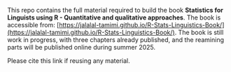 This repo contains the full material required to build the book **Statistics for Linguists using R - Quantitative and qualitative approaches**. The book is accessible from:
[https://jalalal-tamimi.github.io/R-Stats-Linguistics-Book/](https://jalalal-tamimi.github.io/R-Stats-Linguistics-Book/). 
The book is still work in progress, with three chapters already published, and the reamining parts will be published online during summer 2025.

Please cite this link if reusing any material.
